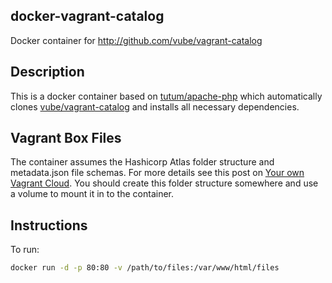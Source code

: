## docker-vagrant-catalog
Docker container for http://github.com/vube/vagrant-catalog

## Description
This is a docker container based on [tutum/apache-php](https://registry.hub.docker.com/u/tutum/apache-php/) which automatically clones [vube/vagrant-catalog](github.com/vube/vagrant-catalog) and installs all necessary dependencies. 

## Vagrant Box Files
The container assumes the Hashicorp Atlas folder structure and metadata.json file schemas. For more details see this post on [Your own Vagrant Cloud](https://medium.com/@jonursenbach/your-own-vagrant-cloud-f077625c6ac8). You should create this folder structure somewhere and use a volume to mount it in to the container.

## Instructions
To run:
```bash
docker run -d -p 80:80 -v /path/to/files:/var/www/html/files
```

